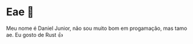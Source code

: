 # Eae 👋

Meu nome é Daniel Junior, não sou muito bom em progamação, mas tamo ae.
Eu gosto de Rust 👍
